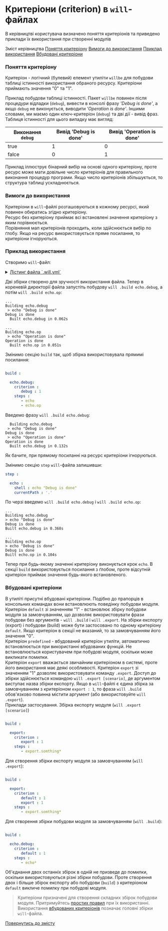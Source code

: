 # Критеріони (criterion) в `will`-файлах

В керівництві користувача визначено поняття критеріонів та приведено приклади їх використання при створенні модулів

Зміст керівництва
[Поняття критеріону](#criterion-term)
[Вимоги до використання](#terms-of-use)
[Приклад використання](#example)
[Вбудовані критеріони](#predefined-criterions)

### <a name="criterion-term"></a>  Поняття критеріону
Критеріон - логічний (булевий) елемент утиліти `willbe` для побудови таблиці істинності використання обраного ресурсу. Критеріони приймають значення "0" та "1".

Приклад побудови таблиці істинності. Пакет `willbe` повинен після процедури відладки (`debug`), вивести в консолі фразу _'Debug is done'_, а якщо `debug` не виконується, виводити _'Operation is done'_.  Іншими словами, ми маємо один ключ-критеріон (`debug`) та дві дії - вивід фраз.
Таблиця істинності для цього випадку має вигляд:

| Виконання `debug` | Вивід 'Debug is done' | Вивід 'Operation is done'       |
|-------------------|-----------------------|---------------------------------|
| true              | 1                     | 0                               |
| falce             | 0                     | 1                               |

Приклад іллюструє бінарний вибір на основі одного критеріону, проте ресурс може мати довільне число критеріонів для правильного виконання процедур програми. Якщо число критеріонів збільшується, то структура таблиці ускладнюється.

### <a name="terms-of-use"></a> Вимоги до використання
Критеріони в `will`-файлі розташовуються в кожному ресурсі, який повинен обиратись згідно критеріону.  
Ресурс без критеріону приймає всі встановлені значення критеріону з яким порівнюється.  
Порівняння мап критеріонів проходить, коли здійснюється вибір по ґлобу. Якщо на ресурс використовується пряме посилання, то критеріони ігноруються.  

### <a name="example"></a> Приклад використання
Створимо `will`-файл:

<details>
  <summary><u>Лістинг файла `.will.yml`</u></summary>

```yaml

about :

    name : buildModuleWithCriterion
    description : "Output of various phrases using criterions"
    version : 0.0.1
    keywords :
        - willbe

step :

  echo :
    shell : echo "Debug is done"
    currentPath : '.'
    criterion :
       debug : 1

  echo.op :
    shell : echo "Operation is done"
    currentPath : '.'
    criterion :
       debug : 0

build :

  echo.debug:
    criterion :
       debug : 1
    steps :
       - echo*

  echo.op:
    criterion :
       debug : 0
    steps :
       - echo*

```

</details>

Дві збірки створено для зручності використання файла. Тепер в кореневій директорії файла запустіть побудову `will .build echo.debug`, а потім `will .build echo.op`:
```
...
Building echo.debug
 > echo "Debug is done"
Debug is done
  Built echo.debug in 0.062s

...
Building echo.op
 > echo "Operation is done"
Operation is done
  Built echo.op in 0.051s

```

Змінимо секцію `build` так, щоб збірка використовувала прямимі посилання:

```yaml

build :

  echo.debug:
    criterion :
       debug : 1
    steps :
       - echo
       - echo.op

```

Введемо фразу `will .build echo.debug`:
```
  Building echo.debug
 > echo "Debug is done"
Debug is done
 > echo "Operation is done"
Operation is done
  Built echo.debug in 0.132s

```
Як бачите, при прямому посиланні на ресурс критеріони ігноруються.

Змінимо секцію `step` `will`-файла залишивши:

```yaml
step :

  echo :
    shell : echo "Debug is done"
    currentPath : '.'

```
По черзі введемо `will .build echo.debug` і `will .build echo.op`:

```
...
Building echo.debug
> echo "Debug is done"
Debug is done
Built echo.debug in 0.368s

```

```
...
Building echo.op
> echo "Debug is done"
Debug is done
Built echo.op in 0.104s

```

Тепер при будь-якому значенні критеріону виконується крок `echo`. В секції `build` використовується посилання з ґлобом, проте відсутній критеріон приймає значення будь-якого встановленого.

### <a name="predefined-criterions"></a> Вбудовані критеріони  
В утиліті присутні вбудовані критеріони. Подібно до прапорців в консольних командах вони встановлюють поведінку побудови модуля.  
Критеріон `default` зі значенням "1" - встановлює збірку побудови модуля за замовчуванням, що дозволяє використовувати фрази побудови без аргументів - `will .build` і `will .export`. На збірки експорту (export) і побудови (build) може бути застосовано по одному критеріону `default`. Якщо критеріон в секції не вказаний, то за замовчуванням його значення "0".  
Критеріон `predefined` - вбудований критеріон утиліти, автоматично встановлюється при використанні вбудованих функцій. Не встановлюється користувачем при побудові модуля, оскільки може викликати помилки.  
Критеріон `export` вважається звичайним критеріоном в системі, проте його використання має деякі особливості. Критеріон `export` зі значенням "1" дозволяє використовувати команду `.export`. Доступ до збірки здійснюється командою `will .export [scenario]`, де аргументом виступає назва збірки експорту. Якщо в `will`-файлі є єдина збірка за замовчуванням з критеріоном `export : 1`, то фраза `will .build` обов'язково повинна містити аргумент (або використовуйте `will .export`).   
Приклади застосування.
Збірка експорту модуля (`will .export [scenario]`)

```yaml

build :

  export:
    criterion :
       export : 1
    steps :
       - export.somthing*

```

Для створення збірки експорту модуля за замовчуванням (`will .export`):

```yaml

build :

  export:
    criterion :
       default : 1
       export : 1
    steps :
       - export.somthing*

```

Для створення збірки побудови модуля за замовчуванням (`will .build`):

```yaml

build :

  echo.debug:
    criterion :
       default : 1
    steps :
       - echo*

```

Об'єднання двох останніх збірок в одній не призведе до помилки, оскільки використовуються різні збірки побудови. Проте створення двох і більше збірок експорту або побудови (`build`) з критеріоном `default` викличе помилку при побудові модуля.

> Критеріони призначені для створення складних збірок побудови модуля. Притримуйтесь [простих правил](#terms-of-use) при їх використанні.  
> Використання [вбудованих критеріонів](#predefined-criterions) позначає головні збірки `will`-файла.

[Повернутись до змісту](../README.md#manuals)
